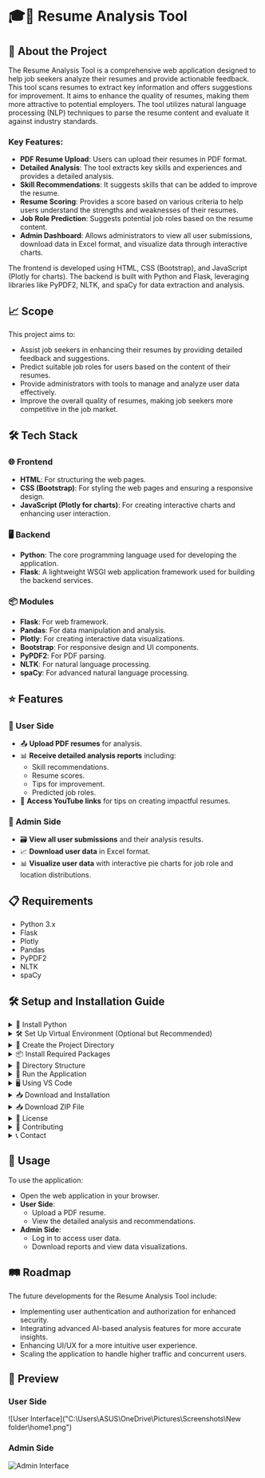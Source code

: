 # 🎓📄 Resume Analysis Tool

## 📘 About the Project
The Resume Analysis Tool is a comprehensive web application designed to help job seekers analyze their resumes and provide actionable feedback. This tool scans resumes to extract key information and offers suggestions for improvement. It aims to enhance the quality of resumes, making them more attractive to potential employers. The tool utilizes natural language processing (NLP) techniques to parse the resume content and evaluate it against industry standards.

### Key Features:
- **PDF Resume Upload**: Users can upload their resumes in PDF format.
- **Detailed Analysis**: The tool extracts key skills and experiences and provides a detailed analysis.
- **Skill Recommendations**: It suggests skills that can be added to improve the resume.
- **Resume Scoring**: Provides a score based on various criteria to help users understand the strengths and weaknesses of their resumes.
- **Job Role Prediction**: Suggests potential job roles based on the resume content.
- **Admin Dashboard**: Allows administrators to view all user submissions, download data in Excel format, and visualize data through interactive charts.

The frontend is developed using HTML, CSS (Bootstrap), and JavaScript (Plotly for charts). The backend is built with Python and Flask, leveraging libraries like PyPDF2, NLTK, and spaCy for data extraction and analysis.

## 📈 Scope
This project aims to:
- Assist job seekers in enhancing their resumes by providing detailed feedback and suggestions.
- Predict suitable job roles for users based on the content of their resumes.
- Provide administrators with tools to manage and analyze user data effectively.
- Improve the overall quality of resumes, making job seekers more competitive in the job market.

## 🛠️ Tech Stack

### 🌐 Frontend
- **HTML**: For structuring the web pages.
- **CSS (Bootstrap)**: For styling the web pages and ensuring a responsive design.
- **JavaScript (Plotly for charts)**: For creating interactive charts and enhancing user interaction.

### 🖥️ Backend
- **Python**: The core programming language used for developing the application.
- **Flask**: A lightweight WSGI web application framework used for building the backend services.

### 📦 Modules
- **Flask**: For web framework.
- **Pandas**: For data manipulation and analysis.
- **Plotly**: For creating interactive data visualizations.
- **Bootstrap**: For responsive design and UI components.
- **PyPDF2**: For PDF parsing.
- **NLTK**: For natural language processing.
- **spaCy**: For advanced natural language processing.

## ⭐ Features

### 🔹 User Side
- 📤 **Upload PDF resumes** for analysis.
- 📊 **Receive detailed analysis reports** including:
  - Skill recommendations.
  - Resume scores.
  - Tips for improvement.
  - Predicted job roles.
- 🎥 **Access YouTube links** for tips on creating impactful resumes.

### 🔸 Admin Side
- 🗃️ **View all user submissions** and their analysis results.
- 📈 **Download user data** in Excel format.
- 📊 **Visualize user data** with interactive pie charts for job role and location distributions.

## 📋 Requirements
- Python 3.x
- Flask
- Plotly
- Pandas
- PyPDF2
- NLTK
- spaCy

## 🛠️ Setup and Installation Guide

<details>
<summary>🔧 Install Python</summary>

1. Download and install Python from [python.org](https://www.python.org/).
2. Ensure Python is added to your system PATH during installation.
</details>

<details>
<summary>🛠️ Set Up Virtual Environment (Optional but Recommended)</summary>

1. Open your terminal or command prompt.
2. Navigate to the directory where you want to set up your project.
3. Run the following commands:
    ```sh
    python -m venv venv
    source venv/bin/activate # On Windows, use `venv\Scripts\activate`
    ```
</details>

<details>
<summary>📂 Create the Project Directory</summary>

1. Create a new directory for your project:
    ```sh
    mkdir resume-analysis-tool
    cd resume-analysis-tool
    ```
</details>

<details>
<summary>📦 Install Required Packages</summary>

1. In the project directory, install the necessary Python packages:
    ```sh
    pip install Flask PyPDF2 NLTK spaCy Pandas Werkzeug Jinja2
    ```
</details>

<details>
<summary>📁 Directory Structure</summary>

1. Create the following directory structure within the `resume-analysis-tool` directory:
    ```
    resume-analysis-tool/
    ├── templates/
    │   ├── index.html
    │   ├── result.html
    │   ├── admin_result.html
    ├── static/
    │   └── images/
    ├── uploads/
    │   └── # Placeholder for uploaded resumes
    ├── your data/
    │   └── user_data.csv
    ├── venv/
    ├── app.py
    ├── requirements.txt
    ├── temp_resume.pdf
    ```
2. Ensure that the `templates` directory contains your HTML templates (`index.html`, `result.html`, `admin_result.html`).
3. Place any static files like images in the `static/images` directory.
4. Store uploaded resumes in the `uploads` directory.
5. Store user data in the `your data` directory.
</details>

<details>
<summary>🚀 Run the Application</summary>

1. In the terminal, navigate to the project directory.
2. Ensure the virtual environment is activated.
3. Run the Flask application:
    ```sh
    python app.py
    ```
4. Open a web browser and navigate to `http://127.0.0.1:5000`.
</details>

<details>
<summary>🖥️ Using VS Code</summary>

1. Open VS Code and the Project Folder
    - Open VS Code.
    - Open the `resume-analysis-tool` directory in VS Code.

2. Create and Activate Virtual Environment
    - Open the terminal in VS Code.
    - Create and activate the virtual environment in the terminal:
      ```sh
      python -m venv venv
      source venv/bin/activate # On Windows, use `venv\Scripts\activate`
      ```

3. Install Required Packages
    - Ensure the virtual environment is active.
    - Install the required packages using pip:
      ```sh
      pip install Flask PyPDF2 nltk spacy pandas Werkzeug
      ```

4. Run the Flask Application
    - In the VS Code terminal, run the Flask application:
      ```sh
      python app.py
      ```
    - Open a web browser and navigate to `http://127.0.0.1:5000`.
</details>

<details>
<summary>📥 Download and Installation</summary>

### Clone the Repository
```sh
git clone https://github.com/hrushi-17/resume-analysis-tool.git
cd resume-analysis-tool
```
</details>

<details>
<summary>📥 Download ZIP File</summary>

1. Go to [GitHub Repository](https://github.com/hrushi-17/resume-analysis-tool).
2. Click on the "Code" button.
3. Select "Download ZIP".
4. Extract the ZIP file.
5. Navigate to the extracted folder in your terminal.
6. Continue with the [setup and installation guide](#setup-and-installation-guide).
</details>

<details>
<summary>📝 License</summary>
Distributed under the MIT License. See `LICENSE` for more information.
</details>

<details>
<summary>🤝 Contributing</summary>
Contributions are what make the open-source community such an amazing place to learn, inspire, and create. Any contributions you make are **greatly appreciated**.

1. Fork the Project.
2. Create your Feature Branch (`git checkout -b feature/AmazingFeature`).
3. Commit your Changes (`git commit -m 'Add some AmazingFeature'`).
4. Push to the Branch (`git push origin feature/AmazingFeature`).
5. Open a Pull Request.
</details>

<details>
<summary>📞 Contact</summary>
Hrushikesh Chothe - hrushikeshchothe@gmail.com

Project Link: [https://github.com/hrushi-17/resume-analysis-tool](https://github.com/hrushi-17/resume-analysis-tool)
</details>

## 🚀 Usage
To use the application:
- Open the web application in your browser.
- **User Side**:
  - Upload a PDF resume.
  - View the detailed analysis and recommendations.
- **Admin Side**:
  - Log in to access user data.
  - Download reports and view data visualizations.

## 🛤️ Roadmap
The future developments for the Resume Analysis Tool include:
- Implementing user authentication and authorization for enhanced security.
- Integrating advanced AI-based analysis features for more accurate insights.
- Enhancing UI/UX for a more intuitive user experience.
- Scaling the application to handle higher traffic and concurrent users.

## 📸 Preview

### User Side
![User Interface]("C:\Users\ASUS\OneDrive\Pictures\Screenshots\New folder\home1.png")

### Admin Side
![Admin Interface](path/to/admin_interface_screenshot.png)

